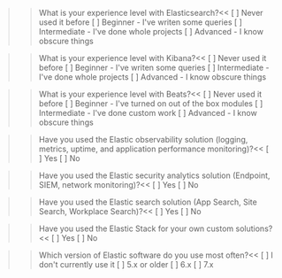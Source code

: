>>What is your experience level with Elasticsearch?<<
[ ] Never used it before
[ ] Beginner - I've writen some queries
[ ] Intermediate - I've done whole projects
[ ] Advanced - I know obscure things

>>What is your experience level with Kibana?<<
[ ] Never used it before
[ ] Beginner - I've writen some queries
[ ] Intermediate - I've done whole projects
[ ] Advanced - I know obscure things

>>What is your experience level with Beats?<<
[ ] Never used it before
[ ] Beginner - I've turned on out of the box modules
[ ] Intermediate - I've done custom work
[ ] Advanced - I know obscure things

>>Have you used the Elastic observability solution (logging, metrics, uptime, and application performance monitoring)?<<
[ ] Yes
[ ] No

>>Have you used the Elastic security analytics solution (Endpoint, SIEM, network monitoring)?<<
[ ] Yes
[ ] No

>>Have you used the Elastic search solution (App Search, Site Search, Workplace Search)?<<
[ ] Yes
[ ] No

>>Have you used the Elastic Stack for your own custom solutions?<<
[ ] Yes
[ ] No

>>Which version of Elastic software do you use most often?<<
[ ] I don't currently use it
[ ] 5.x or older
[ ] 6.x
[ ] 7.x